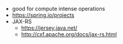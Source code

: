 - good for compute intense operations
- https://spring.io/projects
- JAX-RS
  - https://jersey.java.net/
  - http://cxf.apache.org/docs/jax-rs.html
